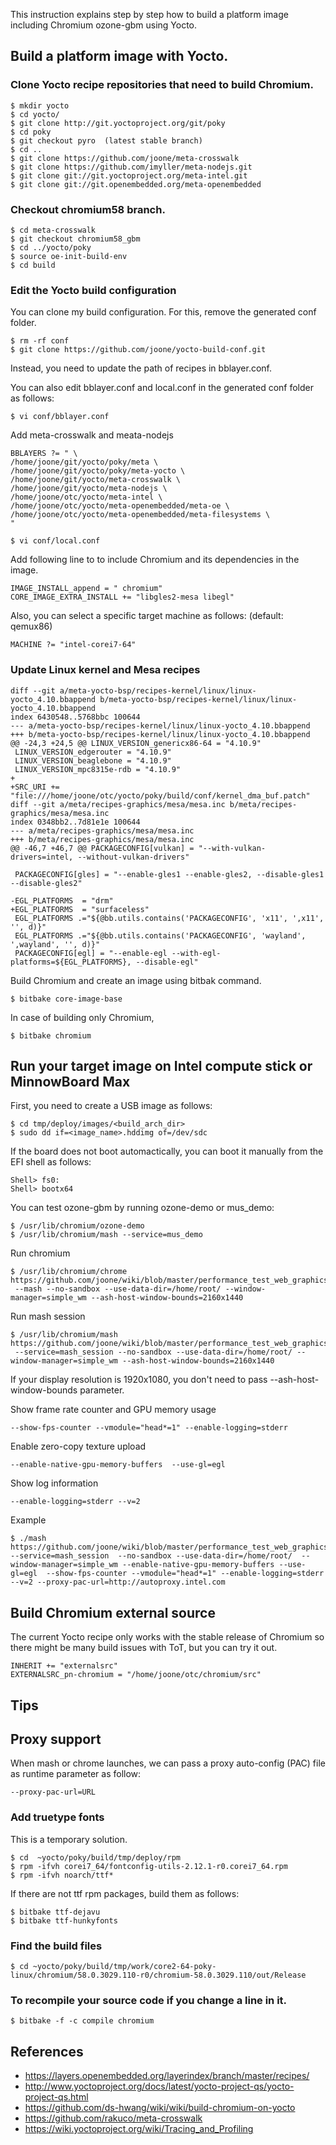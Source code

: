 This instruction explains step by step how to build a platform image including Chromium ozone-gbm using Yocto.

## Build a platform image with Yocto.
### Clone Yocto recipe repositories that need to build Chromium.
```
$ mkdir yocto
$ cd yocto/
$ git clone http://git.yoctoproject.org/git/poky
$ cd poky
$ git checkout pyro  (latest stable branch)
$ cd ..
$ git clone https://github.com/joone/meta-crosswalk
$ git clone https://github.com/imyller/meta-nodejs.git
$ git clone git://git.yoctoproject.org/meta-intel.git
$ git clone git://git.openembedded.org/meta-openembedded
```
### Checkout chromium58 branch.
```
$ cd meta-crosswalk
$ git checkout chromium58_gbm
$ cd ../yocto/poky
$ source oe-init-build-env
$ cd build
```
### Edit the Yocto build configuration
You can clone my build configuration. For this, remove the generated conf folder.
```
$ rm -rf conf
$ git clone https://github.com/joone/yocto-build-conf.git
```
Instead, you need to update the path of recipes in bblayer.conf.

You can also edit bblayer.conf and local.conf in the generated conf folder as follows:
```
$ vi conf/bblayer.conf
```
Add meta-crosswalk and meata-nodejs
```
BBLAYERS ?= " \
/home/joone/git/yocto/poky/meta \
/home/joone/git/yocto/poky/meta-yocto \
/home/joone/git/yocto/meta-crosswalk \
/home/joone/git/yocto/meta-nodejs \
/home/joone/otc/yocto/meta-intel \
/home/joone/otc/yocto/meta-openembedded/meta-oe \
/home/joone/otc/yocto/meta-openembedded/meta-filesystems \
"
```
```
$ vi conf/local.conf
```
Add following line to to include Chromium and its dependencies in the image.
```
IMAGE_INSTALL_append = " chromium"
CORE_IMAGE_EXTRA_INSTALL += "libgles2-mesa libegl"

```
Also, you can select a specific target machine as follows: (default: qemux86)
```
MACHINE ?= "intel-corei7-64"
```

### Update Linux kernel and Mesa recipes

```
diff --git a/meta-yocto-bsp/recipes-kernel/linux/linux-yocto_4.10.bbappend b/meta-yocto-bsp/recipes-kernel/linux/linux-yocto_4.10.bbappend
index 6430548..5768bbc 100644
--- a/meta-yocto-bsp/recipes-kernel/linux/linux-yocto_4.10.bbappend
+++ b/meta-yocto-bsp/recipes-kernel/linux/linux-yocto_4.10.bbappend
@@ -24,3 +24,5 @@ LINUX_VERSION_genericx86-64 = "4.10.9"
 LINUX_VERSION_edgerouter = "4.10.9"
 LINUX_VERSION_beaglebone = "4.10.9"
 LINUX_VERSION_mpc8315e-rdb = "4.10.9"
+
+SRC_URI += "file:///home/joone/otc/yocto/poky/build/conf/kernel_dma_buf.patch" 
diff --git a/meta/recipes-graphics/mesa/mesa.inc b/meta/recipes-graphics/mesa/mesa.inc
index 0348bb2..7d81e1e 100644
--- a/meta/recipes-graphics/mesa/mesa.inc
+++ b/meta/recipes-graphics/mesa/mesa.inc
@@ -46,7 +46,7 @@ PACKAGECONFIG[vulkan] = "--with-vulkan-drivers=intel, --without-vulkan-drivers"
 
 PACKAGECONFIG[gles] = "--enable-gles1 --enable-gles2, --disable-gles1 --disable-gles2"
 
-EGL_PLATFORMS  = "drm"
+EGL_PLATFORMS  = "surfaceless"
 EGL_PLATFORMS .="${@bb.utils.contains('PACKAGECONFIG', 'x11', ',x11', '', d)}"
 EGL_PLATFORMS .="${@bb.utils.contains('PACKAGECONFIG', 'wayland', ',wayland', '', d)}"
 PACKAGECONFIG[egl] = "--enable-egl --with-egl-platforms=${EGL_PLATFORMS}, --disable-egl"
```
Build Chromium and create an image using bitbak command.
```
$ bitbake core-image-base
```
In case of building only Chromium,
```
$ bitbake chromium
```

## Run your target image on Intel compute stick or MinnowBoard Max
First, you need to create a USB image as follows:
```
$ cd tmp/deploy/images/<build_arch_dir>
$ sudo dd if=<image_name>.hddimg of=/dev/sdc
```

If the board does not boot automactically, you can boot it manually from the EFI shell as follows:
```
Shell> fs0:
Shell> bootx64
```
You can test ozone-gbm by running ozone-demo or mus_demo:
```
$ /usr/lib/chromium/ozone-demo
$ /usr/lib/chromium/mash --service=mus_demo
```
Run chromium
```
$ /usr/lib/chromium/chrome https://github.com/joone/wiki/blob/master/performance_test_web_graphics.md
 --mash --no-sandbox --use-data-dir=/home/root/ --window-manager=simple_wm --ash-host-window-bounds=2160x1440

```
Run mash session
```
$ /usr/lib/chromium/mash https://github.com/joone/wiki/blob/master/performance_test_web_graphics.md
 --service=mash_session --no-sandbox --use-data-dir=/home/root/ --window-manager=simple_wm --ash-host-window-bounds=2160x1440
```
If your display resolution is 1920x1080, you don't need to pass --ash-host-window-bounds parameter.

Show frame rate counter and GPU memory usage
```
--show-fps-counter --vmodule="head*=1" --enable-logging=stderr
```
Enable zero-copy texture upload
```
--enable-native-gpu-memory-buffers  --use-gl=egl

```
Show log information
```
--enable-logging=stderr --v=2
```

Example
```
$ ./mash https://github.com/joone/wiki/blob/master/performance_test_web_graphics.md --service=mash_session  --no-sandbox --use-data-dir=/home/root/  --window-manager=simple_wm --enable-native-gpu-memory-buffers --use-gl=egl  --show-fps-counter --vmodule="head*=1" --enable-logging=stderr --v=2 --proxy-pac-url=http://autoproxy.intel.com 
```
 
## Build Chromium external source
The current Yocto recipe only works with the stable release of Chromium so there might be many build issues with ToT, but you can try it out.
```
INHERIT += "externalsrc"
EXTERNALSRC_pn-chromium = "/home/joone/otc/chromium/src"
```

## Tips

## Proxy support
When mash or chrome launches, we can pass a proxy auto-config (PAC) file as runtime parameter as follow:
```
--proxy-pac-url=URL
```

### Add truetype fonts
This is a temporary solution.
```
$ cd  ~yocto/poky/build/tmp/deploy/rpm 
$ rpm -ifvh corei7_64/fontconfig-utils-2.12.1-r0.corei7_64.rpm
$ rpm -ifvh noarch/ttf*
```
If there are not ttf rpm packages, build them as follows:
```
$ bitbake ttf-dejavu
$ bitbake ttf-hunkyfonts
```
### Find the build files
```
$ cd ~yocto/poky/build/tmp/work/core2-64-poky-linux/chromium/58.0.3029.110-r0/chromium-58.0.3029.110/out/Release
```
### To recompile your source code if you change a line in it.
```
$ bitbake -f -c compile chromium
```

## References
* https://layers.openembedded.org/layerindex/branch/master/recipes/
* http://www.yoctoproject.org/docs/latest/yocto-project-qs/yocto-project-qs.html
* https://github.com/ds-hwang/wiki/wiki/build-chromium-on-yocto
* https://github.com/rakuco/meta-crosswalk
* https://wiki.yoctoproject.org/wiki/Tracing_and_Profiling

